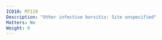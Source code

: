 ```yaml
---
ICD10: M7119
Description: "Other infective bursitis: Site unspecified"
Matters: No
Weight: 0
---
```

